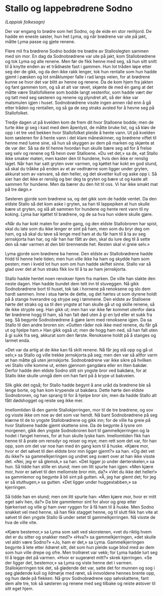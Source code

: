 # Stallo og lappebrødrene Sodno

_(Lappisk folkesagn)_

Der var engang to brødre som het Sodno, og de eide en stor renhjord. De hadde en eneste søster, hun het Lyma, og når brødrene var ute på jakt, måtte Lyma passe og gjete renene.

Flere mil fra brødrene Sodno bodde tre brødre av Stalloslegten sammen med sin mor. En dag da Sodnobrødrene var ute på jakt, kom Stallobrødrene og tok Lyma og alle renene. Men før de fikk henne med seg, så hun sitt snitt til å knytte enden av et trådnøste fast i gammen. Hun lot tråden løpe etter seg der de gikk, og da den ikke rakk lenger, tok hun rentalle som hun hadde gjemt i pæsken og lot småklumper falle i rad langs veien, for at brødrene kunne se hvor det var blitt av henne og renene. Da de kom hjem fra jakten og fant gammen tom, og så at alt var røvet, skjønte de med én gang at det måtte være Stallofolkene som bodde langt vestenfor, som hadde vært der og tatt med seg søsteren og renene og plyndret alt, så der ikke var matsmulen igjen i huset. Sodnobrødrene visste ingen annen råd enn å gå etter tråden og rentallen, og så ga de seg straks avsted for å hevne seg på Stallofolket.

Tredje dagen ut på kvelden kom de frem dit hvor Stalloene bodde; men de turte ikke gi seg i kast med dem åpenlyst, de måtte bruke list, og så kløv de opp i et tre ved bekken hvor Stallofolket pleide å hente vann. Ut på kvelden kom søsteren for å hente vann i det klare måneskinner, og brødrene viftet til henne med luene sine, så hun så skyggen av dem på marken og skjønte at de var der. Så sa de til henne hvordan hun skulle bære seg ad for å frelse seg selv og renene og få hevn over Stalloene. «Du vet det,» sa de, «at Stallo ikke smaker maten, men kaster den til hundene, hvis den ikke er renslig laget. Når han har satt gryten over varmen, og kjøttet har kokt en god stund, så skal du tråkke på enden av et av vedtrærne som ligger under gryten, akkurat som av vanvare, så den heller, og det skvetter kull og aske opp i. Så sier han det ikke er renslig og ber deg ta gryten og bære ut og kaste alt sammen for hundene. Men da bærer du den hit til oss. Vi har ikke smakt mat på tre døgn.»

Søsteren gjorde som brødrene sa, og det gikk som de hadde ventet. Da den eldste Stallo så det kom aske i gryten, sa han til lappepiken at hun skulle bære ut gryten, og slå alt sammen for hundene og hente rent vann til ny koking. Lyma bar kjøttet til brødrene, og de sa hva hun videre skulle gjøre.

«Når du har kokt maten for andre gang, og den eldste Stallobroren har spist, skal du late som du ikke lenger er sint på ham, men som du bryr deg om ham, og så skal du tøve så lenge med ham at du får ham til å ta av seg jernskjorta han har, og når han har fått av den, skal du lure deg til å sette den så nær varmen at den blir brennende het. Resten skal vi greie selv.»

Lyma gjorde som brødrene ba henne. Den eldste av Stallobrødrene hadde fridd til henne hele tiden; men hun ville ikke ha ham og skydde ham som pesten; men i kveld lot hun som om hun hadde skiftet sinne. Stallo var så glad over det at hun straks fikk lov til å ta av ham jernskjorta.

Stallo hadde hentet noen renokser hjem fra marken. De ville han slakte den neste dagen. Han hadde bundet dem tett inn til stuveggen. Nå gikk Sodnobrødrene bort til huset, tok tak i hornene på renoksene og slo dem hardt sammen. Inne i stua hørte de dette, og det hørtes ut som dyrene holdt på å stange hverandre og strype seg i tømmene. Den eldste av Stalloene hørte det straks og sa til den yngste at han skulle gå ut og skille renene, så de ikke strypte seg. Han gikk ut; men han var ikke før kommet utenfor døra før brødrene hogg til ham, så han falt død uten å gi en lyd eller et sukk fra seg. Så begynte Sodnobrødrene å gjøre larm med renoksene igjen. Da sa Stallo til den andre broren sin: «Gutten råder nok ikke med renene, du får gå ut og hjelpe ham.» Han gikk også ut; men de hogg ham ned, så han falt uten å gi sukk fra seg, akkurat som den første. Renoksene holdt på å stanges og larmet enda.

«Det var da artig at de ikke kan få skilt renene. Nå får jeg stå opp og gå ut selv,» sa Stallo og ville trekke jernskjorta på seg; men den var så altfor varm at han måtte gå uten jernskjorte. Sodnobrødrene var ikke sikre på hvilken vei Stallo ville komme ut, enten gjennom gangdøra eller en liten bakdør. Derfor hadde den eldste Sodno stilt sin yngste bror ved bakdøra, for at Stallo ikke skulle unngå dem om han fant på å krype ut bakveien.

Slik gikk det også; for Stallo hadde begynt å ane uråd da brødrene ble så lenge borte, og han kom krypende ut bakdøra. Dette hørte den eldste Sodnobroren, og han sprang til for å hjelpe bror sin; men da hadde Stallo alt fått dødshogget og reiste seg ikke mer.

Imellomtiden lå den gamle Stallokjerringen, mor til de tre brødrene, og sov og visste ikke om noe av det som var hendt. Nå bant Sodnobrødrene på seg klærne til de to yngste Stallobrødrene og gikk inn; for de ville ha greie på hvor Stalloene hadde gjemt skattene sine. Da de begynte å lysne om morgenen, gikk den yngste Sodnobroren bort til gammelkjerringen og la hodet i fanget hennes, for at hun skulle lyske ham. Imellomtiden fikk han henne til å prate om rensdyr og reiser og mye; men rett som det var, fór han opp, som om det var noe han med én gang kom til å huske. «Kjære mor, hvor er det sølvet til den eldste bror min ligger gjemt?» sa han. «Og det vet du ikke?» sa gammelkjerringen og undret seg svært over at han ikke visste det. «Nei, jeg er så glemsk,» sa han. «Det ligger jo under dørterskelen,» sa hun. Så tidde han stille en stund; men om litt spurte han igjen: «Men kjære mor, hvor er sølvet til den mellomste bror min, da?» «Vet du ikke det heller!» sa gammlemor og begynte å bli sint på gutten. «Å, jeg har glemt det; for jeg er så stuthugen,» sa gutten. «Det ligger under huggestabben,» sa kjerringen.

Så tidde han en stund; men om litt spurte han: «Men kjære mor, hvor er mitt eget sølv hen, da?» Da ble gammlemor sint for alvor og grep etter bjørkeriset og ville gi ham over ryggen for å få ham til å huske. Men Sodno snakket vel med henne, så han fikk stagget henne, og til slutt fikk han vite at sølvet til den yngste Stallo lå under setet til gammelkjerringen. Nå visste de hva de ville vite.

«Kjære bestemor,» sa Lyma som satt ved skorstenen, «vet du riktig hvem det er du sitter og snakker med?» «Hva?» sa gammelkjerringen, «det skulle vel aldri være Sodno?» «Jo, ham er det,» sa Lyma. Gammelkjerringen begynte å lete etter ildrøret sitt, det som hun pleide suge blod med av dem som hun ville drepe og ofre. Men trollrøret var vekk; for Lyma hadde lurt seg til å legge det på varmen. «Hvor er sugerøret mitt?» skrek kjerringen. «Se der ligger det, bestemor,» sa Lyma og viste henne det i varmen. Stallokjerringen tok det, så glødende det var, satte det for munnen og sog i seg glødende kull og ildmørje med røret, så innvoldene hennes brente opp, og hun døde på flekken. Nå grov Sodnobrødrene opp sølvskattene, fant dem alle tre, tok så søsteren og renene med seg tilbake og reiste østover til sitt eget hjem.

